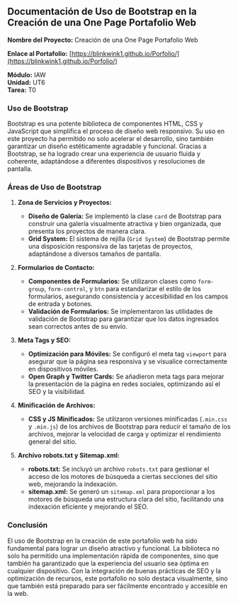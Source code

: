 ## Documentación de Uso de Bootstrap en la Creación de una One Page Portafolio Web

**Nombre del Proyecto:** Creación de una One Page Portafolio Web

**Enlace al Portafolio:** [https://blinkwink1.github.io/Porfolio/](https://blinkwink1.github.io/Porfolio/)

**Módulo:** IAW  
**Unidad:** UT6  
**Tarea:** T0


### Uso de Bootstrap

Bootstrap es una potente biblioteca de componentes HTML, CSS y JavaScript que simplifica el proceso de diseño web responsivo. Su uso en este proyecto ha permitido no solo acelerar el desarrollo, sino también garantizar un diseño estéticamente agradable y funcional. Gracias a Bootstrap, se ha logrado crear una experiencia de usuario fluida y coherente, adaptándose a diferentes dispositivos y resoluciones de pantalla.


### Áreas de Uso de Bootstrap

1. **Zona de Servicios y Proyectos:**
   - **Diseño de Galería:** Se implementó la clase `card` de Bootstrap para construir una galería visualmente atractiva y bien organizada, que presenta los proyectos de manera clara.
   - **Grid System:** El sistema de rejilla (`Grid System`) de Bootstrap permite una disposición responsiva de las tarjetas de proyectos, adaptándose a diversos tamaños de pantalla.

  
2. **Formularios de Contacto:**
   - **Componentes de Formularios:** Se utilizaron clases como `form-group`, `form-control`, y `btn` para estandarizar el estilo de los formularios, asegurando consistencia y accesibilidad en los campos de entrada y botones.
   - **Validación de Formularios:** Se implementaron las utilidades de validación de Bootstrap para garantizar que los datos ingresados sean correctos antes de su envío.

  
3. **Meta Tags y SEO:**
   - **Optimización para Móviles:** Se configuró el meta tag `viewport` para asegurar que la página sea responsiva y se visualice correctamente en dispositivos móviles.
   - **Open Graph y Twitter Cards:** Se añadieron meta tags para mejorar la presentación de la página en redes sociales, optimizando así el SEO y la visibilidad.

  
4. **Minificación de Archivos:**
   - **CSS y JS Minificados:** Se utilizaron versiones minificadas (`.min.css` y `.min.js`) de los archivos de Bootstrap para reducir el tamaño de los archivos, mejorar la velocidad de carga y optimizar el rendimiento general del sitio.

  
5. **Archivo robots.txt y Sitemap.xml:**
   - **robots.txt:** Se incluyó un archivo `robots.txt` para gestionar el acceso de los motores de búsqueda a ciertas secciones del sitio web, mejorando la indexación.
   - **sitemap.xml:** Se generó un `sitemap.xml` para proporcionar a los motores de búsqueda una estructura clara del sitio, facilitando una indexación eficiente y mejorando el SEO.


### Conclusión

El uso de Bootstrap en la creación de este portafolio web ha sido fundamental para lograr un diseño atractivo y funcional. La biblioteca no solo ha permitido una implementación rápida de componentes, sino que también ha garantizado que la experiencia del usuario sea óptima en cualquier dispositivo. Con la integración de buenas prácticas de SEO y la optimización de recursos, este portafolio no solo destaca visualmente, sino que también está preparado para ser fácilmente encontrado y accesible en la web.
